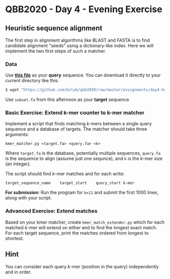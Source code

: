 # QBB2020 - Day 4 - Evening Exercise

## Heuristic sequence alignment

The first step in alignment algorithms like BLAST and FASTA is to find
candidate alignment "seeds" using a dictionary-like index. Here we will
implement the two first steps of such a matcher.

### Data

Use [**this file**](https://github.com/bxlab/qbb2020/raw/master/assignments/day4-homework/droYak2_seq.fa) as your **query** sequence. You can download it directly to your current directory like this:

```Bash
$ wget "https://github.com/bxlab/qbb2020/raw/master/assignments/day4-homework/droYak2_seq.fa"
```

Use `subset.fa` from this afternoon as your **target** sequence

<!--If your `fasta_parser.py` is broken, you can grab ours from here:

```Bash
$ wget "https://raw.githubusercontent.com/qbb2020/raw/master/assignments/day4-homework/fasta_iterator_class.py"
```-->

### Basic Exercise: Extend k-mer counter to k-mer matcher

Implement a script that finds matching _k_-mers between a single query
sequence and a database of targets. The matcher should take three
arguments:

```kmer_matcher.py <target.fa> <query.fa> <k>```

Where `target.fa` is the database, potentially multiple sequences,
`query.fa` is the sequence to align (assume just one sequnce), and
`k` is the _k_-mer size (an integer).

The script should find _k_-mer matches and for each write:

```
target_sequence_name    target_start    query_start k-mer
```

**For submission**: Run the program for `k=11` and submit the first 1000 lines, along with your script.

### Advanced Exercise: Extend matches

Based on your kmer matcher, create `kmer_match_extender.py` which for each
matched _k_-mer will extend on either end to find the longest exact match.
For each target sequence, print the matches ordered from longest to
shortest.

## Hint

You can consider each query _k_-mer (position in the query) independently and in order.
